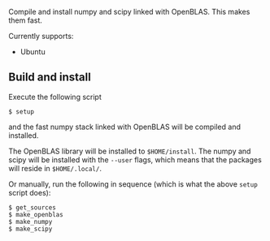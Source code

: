 Compile and install numpy and scipy linked with OpenBLAS. This makes them fast.

Currently supports:
* Ubuntu

Build and install
-----------------
Execute the following script

```
$ setup
```
and the fast numpy stack linked with OpenBLAS will be compiled and installed.

The OpenBLAS library will be installed to ``$HOME/install``. The numpy and
scipy will be installed with the ``--user`` flags, which means that the
packages will reside in ``$HOME/.local/``.

Or manually, run the following in sequence (which is what the above ``setup``
script does):

```
$ get_sources
$ make_openblas
$ make_numpy
$ make_scipy
```
